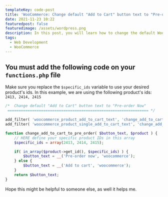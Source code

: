 ```yaml
---
templateKey: code-post
title: 'WooCommerce: Change default "Add to Cart" button text to "Pre-order Now"'
date: 2021-11-23 10:22
featuredpost: false
featuredimage: /assets/wordpress.png
description: In this post, you will learn how to change the default WooCommerce's "Add to Cart" button text to something else. In this example, the new text will be "Pre-order now".
tags:
  - Web Development
  - WooCommerce
---
```


## You must add the following code on your `functions.php` file

Make sure you replace the `$specific_ids` variable to use your desired product's ids. In this example, we are using the following product's ids: `2413, 2414, 2415`

```php
/*  Change default "Add to Cart" button text to "Pre-order Now"
 =============================================================== */

add_filter( 'woocommerce_product_add_to_cart_text', 'change_add_to_cart_to_pre_order', 20, 2 );
add_filter( 'woocommerce_product_single_add_to_cart_text', 'change_add_to_cart_to_pre_order', 20, 2 );

function change_add_to_cart_to_pre_order( $button_text, $product ) {
    // HERE define your specific product IDs in this array
    $specific_ids = array(2413, 2414, 2415);

    if( in_array($product->get_id(), $specific_ids) ) {
        $button_text = __('Pre-order now', 'woocommerce');
    } else {
        $button_text = __('Add to cart', 'woocommerce');
    }
    return $button_text;
}
```

Hope this might be helpful to someone else, as well it helps me.
